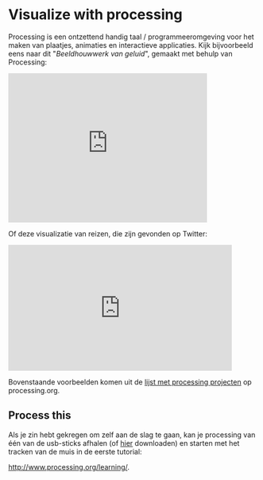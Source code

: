 # Visualize with processing

Processing is een ontzettend handig taal / programmeeromgeving voor het maken
van plaatjes, animaties en interactieve applicaties. Kijk bijvoorbeeld eens
naar dit "*Beeldhouwwerk van geluid*", gemaakt met behulp van Processing:

<iframe src="http://player.vimeo.com/video/38840688?byline=0&amp;portrait=0" width="400" height="300" frameborder="0" webkitAllowFullScreen mozallowfullscreen allowFullScreen></iframe>

Of deze visualizatie van reizen, die zijn gevonden op Twitter:

<iframe src="http://player.vimeo.com/video/4587178" width="450" height="253" frameborder="0" webkitAllowFullScreen mozallowfullscreen allowFullScreen></iframe>

Bovenstaande voorbeelden komen uit de [lijst met processing
projecten](http://www.processing.org/exhibition/) op processing.org.

## Process this

Als je zin hebt gekregen om zelf aan de slag te gaan, kan je processing van één
van de usb-sticks afhalen (of [hier](http://www.processing.org/download/)
downloaden) en starten met het tracken van de muis in de eerste tutorial:

<http://www.processing.org/learning/>.

